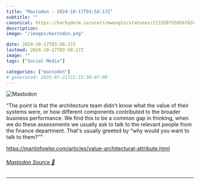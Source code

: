 ```yaml
---
title: "Mastodon - 2024-10-17T03:58:17Z"
subtitle: ""
canonical: https://hachyderm.io/users/mweagle/statuses/113320755056782804
description:
image: "/images/mastodon.png"

date: 2024-10-17T03:58:17Z
lastmod: 2024-10-17T03:58:17Z
image: ""
tags: ["Social Media"]

categories: ["mastodon"]
# generated: 2025-07-21T21:15:38-07:00
---
```

![Mastodon](/images/mastodon.png)

<p>“The point is that the architecture team didn&#39;t know what the value of their systems were, or how different components contributed to the broader business performance. We find this to be a common gap in thinking, when we do these assessments we usually ask to talk to the relevant people from the finance department. That&#39;s usually greeted by “why would you want to talk to them?””</p><p><a href="https://martinfowler.com/articles/value-architectural-attribute.html" target="_blank" rel="nofollow noopener noreferrer" translate="no"><span class="invisible">https://</span><span class="ellipsis">martinfowler.com/articles/valu</span><span class="invisible">e-architectural-attribute.html</span></a></p>


###### [Mastodon Source 🐘](https://hachyderm.io/@mweagle/113320755056782804)

___
